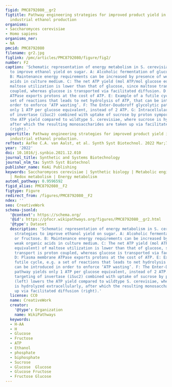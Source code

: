 ```yaml
---
figid: PMC8792080__gr2
figtitle: Pathway engineering strategies for improved product yield in yeast-based
  industrial ethanol production
organisms:
- Saccharomyces cerevisiae
- Homo sapiens
organisms_ner:
- NA
pmcid: PMC8792080
filename: gr2.jpg
figlink: /pmc/articles/PMC8792080/figure/fig2/
number: F2
caption: 'Schematic representation of energy metabolism in S. cerevisiae and strategies
  to improve ethanol yield on sugar. A: Alcoholic fermentation of glucose or fructose.
  B: Maintenance energy requirements can be increased by presence of weak organic
  acids in culture medium. C: The net ATP yield (mol ATP/mol glucose equivalent) of
  maltose utilization is lower than that of glucose, since maltose transport is proton
  coupled, whereas glucose is transported via facilitated diffusion. D: Plasma membrane
  ATPase exports protons at the cost of ATP. E: Example of a futile cycle, e.g. a
  set of reactions that leads to net hydrolysis of ATP, that can be introduced in
  order to enforce ‘ATP wasting’. F: The Enter-Doudoroff glycolytic pathway yields
  only 1 ATP per glucose equivalent, instead of 2 ATP. G: Intracellular targeting
  of invertase (iSuc2) combined with uptake of sucrose by proton symport (left) lowers
  the ATP yield compared to wildtype S. cerevisiae, where sucrose is hydrolyzed extracellularly,
  after which the resulting monosaccharides are taken up via facilitated diffusion
  (right).'
papertitle: Pathway engineering strategies for improved product yield in yeast-based
  industrial ethanol production.
reftext: Aafke C.A. van Aalst, et al. Synth Syst Biotechnol. 2022 Mar;7(1):554-566.
year: '2022'
doi: 10.1016/j.synbio.2021.12.010
journal_title: Synthetic and Systems Biotechnology
journal_nlm_ta: Synth Syst Biotechnol
publisher_name: KeAi Publishing
keywords: Saccharomyces cerevisiae | Synthetic biology | Metabolic engineering | Biofuels
  | Redox metabolism | Energy metabolism
automl_pathway: 0.9596592
figid_alias: PMC8792080__F2
figtype: Figure
redirect_from: /figures/PMC8792080__F2
ndex: ''
seo: CreativeWork
schema-jsonld:
  '@context': https://schema.org/
  '@id': https://pfocr.wikipathways.org/figures/PMC8792080__gr2.html
  '@type': Dataset
  description: 'Schematic representation of energy metabolism in S. cerevisiae and
    strategies to improve ethanol yield on sugar. A: Alcoholic fermentation of glucose
    or fructose. B: Maintenance energy requirements can be increased by presence of
    weak organic acids in culture medium. C: The net ATP yield (mol ATP/mol glucose
    equivalent) of maltose utilization is lower than that of glucose, since maltose
    transport is proton coupled, whereas glucose is transported via facilitated diffusion.
    D: Plasma membrane ATPase exports protons at the cost of ATP. E: Example of a
    futile cycle, e.g. a set of reactions that leads to net hydrolysis of ATP, that
    can be introduced in order to enforce ‘ATP wasting’. F: The Enter-Doudoroff glycolytic
    pathway yields only 1 ATP per glucose equivalent, instead of 2 ATP. G: Intracellular
    targeting of invertase (iSuc2) combined with uptake of sucrose by proton symport
    (left) lowers the ATP yield compared to wildtype S. cerevisiae, where sucrose
    is hydrolyzed extracellularly, after which the resulting monosaccharides are taken
    up via facilitated diffusion (right).'
  license: CC0
  name: CreativeWork
  creator:
    '@type': Organization
    name: WikiPathways
  keywords:
  - H-AA
  - H
  - Glucose
  - Fructose
  - ATP
  - Ethanol
  - phosphate
  - biphosphate
  - Sucrose
  - Glucose  Glucose
  - Glucose Fructose
  - Fructose Glucose
---
```

